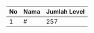 | No | Nama            | Jumlah Level |
|----|-----------------|--------------|
| 1  | #    |    257        |
